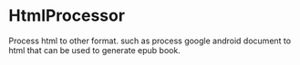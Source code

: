 HtmlProcessor
=============

Process html to other format. such as process google android document to html that can be used to generate epub book.
